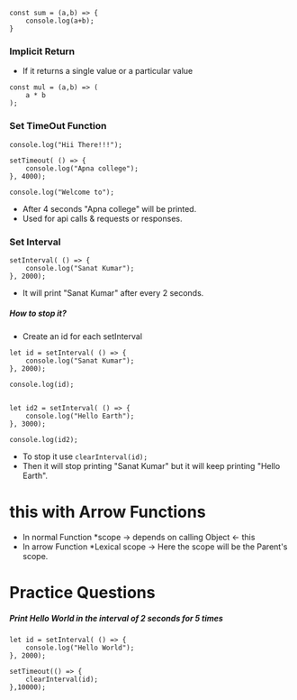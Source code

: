 ```
const sum = (a,b) => {
	console.log(a+b);
}
```

### Implicit Return
- If it returns a single value or a particular value
```
const mul = (a,b) => (
	a * b
);
```

### Set TimeOut Function
```
console.log("Hii There!!!");

setTimeout( () => {
    console.log("Apna college");
}, 4000);

console.log("Welcome to");
```
- After 4 seconds "Apna college" will be printed.
- Used for api calls & requests or responses.

### Set Interval
```
setInterval( () => {
	console.log("Sanat Kumar");
}, 2000);
```
- It will print "Sanat Kumar" after every 2 seconds.
##### How to stop it?

- Create an id for each setInterval
```
let id = setInterval( () => {
	console.log("Sanat Kumar");
}, 2000);

console.log(id);


let id2 = setInterval( () => {
	console.log("Hello Earth");
}, 3000);

console.log(id2);
```

- To stop it use `clearInterval(id);`
- Then it will stop printing "Sanat Kumar" but it will keep printing "Hello Earth".

# this with Arrow Functions

- In normal Function *scope -> depends on calling Object <- this
- In arrow Function *Lexical scope -> Here the scope will be the Parent's scope.

# Practice Questions

##### Print Hello World in the interval of 2 seconds for 5 times

```
let id = setInterval( () => {
    console.log("Hello World");
}, 2000);

setTimeout(() => {
    clearInterval(id);
},10000);
```